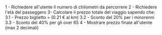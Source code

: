 1 - Richiedere all'utente il numero di chilometri da percorrere
2 - Richiedere l'età del passeggero
3- Calcolare il prezzo totale del viaggio sapendo che:
    3.1 - Prezzo biglietto = (0.21 € al km)
    3.2 - Sconto del 20% per i minorenni
    3.3 - Sconto del 40% per gli over 65
4 - Mostrare prezzo finale all'utente (max 2 decimali)